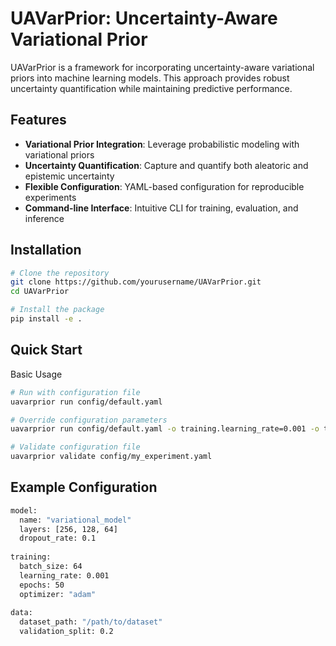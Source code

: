 # UAVarPrior: Uncertainty-Aware Variational Prior

UAVarPrior is a framework for incorporating uncertainty-aware variational priors into machine learning models. This approach provides robust uncertainty quantification while maintaining predictive performance.

## Features

- **Variational Prior Integration**: Leverage probabilistic modeling with variational priors
- **Uncertainty Quantification**: Capture and quantify both aleatoric and epistemic uncertainty
- **Flexible Configuration**: YAML-based configuration for reproducible experiments
- **Command-line Interface**: Intuitive CLI for training, evaluation, and inference

## Installation

```bash
# Clone the repository
git clone https://github.com/yourusername/UAVarPrior.git
cd UAVarPrior

# Install the package
pip install -e .
```
## Quick Start
Basic Usage

```bash
# Run with configuration file
uavarprior run config/default.yaml

# Override configuration parameters
uavarprior run config/default.yaml -o training.learning_rate=0.001 -o training.epochs=100

# Validate configuration file
uavarprior validate config/my_experiment.yaml
```

## Example Configuration

```bash
model:
  name: "variational_model"
  layers: [256, 128, 64]
  dropout_rate: 0.1
  
training:
  batch_size: 64
  learning_rate: 0.001
  epochs: 50
  optimizer: "adam"
  
data:
  dataset_path: "/path/to/dataset"
  validation_split: 0.2
  ```